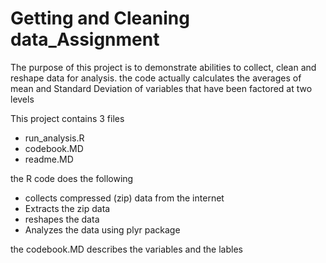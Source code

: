Getting and Cleaning data_Assignment
=================================

The purpose of this project is to demonstrate abilities to collect, clean and reshape data for analysis. the code actually calculates the averages of mean and Standard Deviation of variables that have been factored at two levels

This project contains 3 files 
* run_analysis.R
* codebook.MD
* readme.MD

the R code does the following
* collects compressed (zip) data from the internet
* Extracts the zip data
* reshapes the data
* Analyzes the data using plyr package

the codebook.MD describes the variables and the lables

